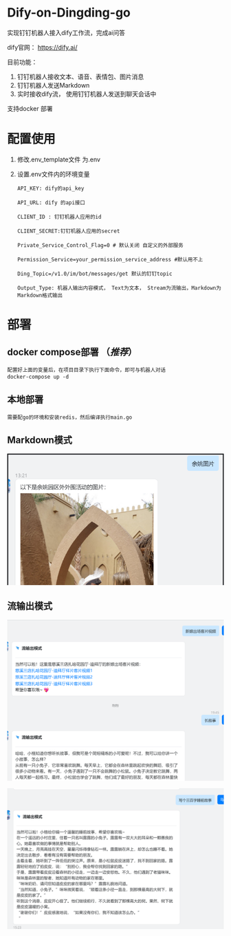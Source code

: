 # Dify-on-Dingding-go
实现钉钉机器人接入dify工作流，完成ai问答 

dify官网： https://dify.ai/


目前功能：
1. 钉钉机器人接收文本、语音、表情包、图片消息
2. 钉钉机器人发送Markdown
3. 实时接收dify流， 使用钉钉机器人发送到聊天会话中

支持docker 部署

# 配置使用

1. 修改.env_template文件 为.env
2. 设置.env文件内的环境变量


       API_KEY: dify的api_key
    
       API_URL: dify 的api接口
    
       CLIENT_ID : 钉钉机器人应用的id
    
       CLIENT_SECRET:钉钉机器人应用的secret
    
       Private_Service_Control_Flag=0 # 默认关闭 自定义的外部服务 

       Permission_Service=your_permission_service_address #默认用不上
       
       Ding_Topic=/v1.0/im/bot/messages/get 默认的钉钉topic
     
       Output_Type: 机器人输出内容模式， Text为文本， Stream为流输出，Markdown为Markdown格式输出


# 部署

## docker compose部署 （*推荐*）
    配置好上面的变量后，在项目目录下执行下面命令，即可与机器人对话 
    docker-compose up -d

## 本地部署
    需要配go的环境和安装redis，然后编译执行main.go
## Markdown模式

![img.png](consts%2Fimg.png)

## 流输出模式
![img.png](consts/imgStream2.png)

![img.png](consts/imgStream.png)